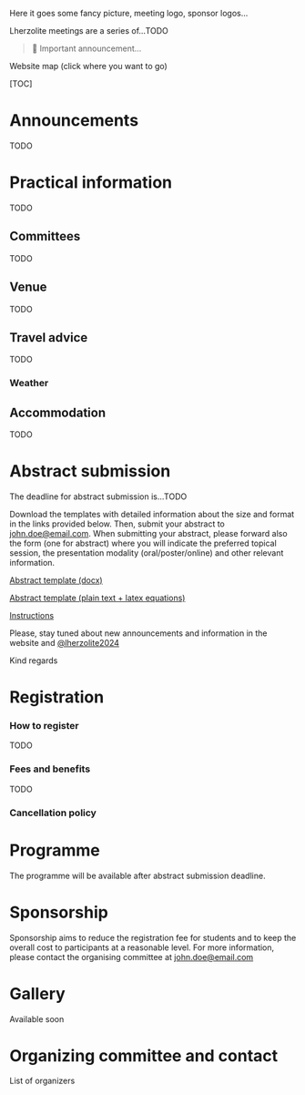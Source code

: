 Here it goes some fancy picture, meeting logo, sponsor logos... 

Lherzolite meetings are a series of...TODO

> 🚨 Important announcement... 


Website map (click where you want to go)

[TOC]

# Announcements

TODO

# Practical information

TODO

## Committees

TODO

## Venue

TODO

## Travel advice

TODO

### Weather



## Accommodation

TODO

# Abstract submission

The deadline for abstract submission is...TODO

Download the templates with detailed information about the size and format in the links provided below. Then, submit your abstract to john.doe@email.com. When submitting your abstract, please forward also the form (one for abstract) where you will indicate the preferred topical session, the presentation modality (oral/poster/online) and other relevant information.

[Abstract template (docx)]()

[Abstract template (plain text + latex equations)]()

[Instructions]()

Please, stay tuned about new announcements and information in the website and [@lherzolite2024]() 

Kind regards



# Registration

### How to register

TODO

### Fees and benefits

TODO

### Cancellation policy



# Programme

The programme will be available after abstract submission deadline.

# Sponsorship

Sponsorship aims to reduce the registration fee for students and to keep the overall cost to participants at a reasonable level. For more information, please contact the organising committee at john.doe@email.com

# Gallery

Available soon



# Organizing committee and contact

List of organizers